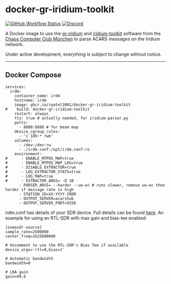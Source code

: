 # docker-gr-iridium-toolkit
[![GitHub Workflow Status](https://img.shields.io/github/actions/workflow/status/rpatel3001/docker-gr-iridium-toolkit/deploy.yml?branch=master)](https://github.com/rpatel3001/docker-gr-iridium-toolkit/actions/workflows/deploy.yml)
[![Discord](https://img.shields.io/discord/734090820684349521)](https://discord.gg/sTf9uYF)

A Docker image to use the [gr-iridium](https://github.com/muccc/gr-iridium) and [iridium-toolkit](https://github.com/muccc/iridium-toolkit) software from the [Chaos Computer Club München](https://muc.ccc.de/) to parse ACARS messages on the Iridium network.

Under active development, everything is subject to change without notice.

---

## Docker Compose

```
services:
  irdm:
    container_name: irdm
    hostname: irdm
    image: ghcr.io/rpatel3001/docker-gr-iridium-toolkit
#    build: docker-gr-iridium-toolkit
    restart: always
    tty: true # actually needed, for iridium-parser.py
    ports:
      - 8888:8888 # for beam map
    device_cgroup_rules:
      - 'c 189:* rwm'
    volumes:
      - /dev:/dev:rw
      - ./irdm.conf:/opt/irdm.conf:ro
    environment:
#      - ENABLE_MTPOS_MAP=true
#      - ENABLE_MTPOS_MAP_LOG=true
#      - DISABLE_EXTRACTOR=true
#      - LOG_EXTRACTOR_STATS=true
#      - LOG_MAP=true
#      - EXTRACTOR_ARGS= -D 10
      - PARSER_ARGS= --harder --uw-ec # runs slower, remove uw-ec then harder if message rate is high
      - STATION_ID=XX-YYYY-IRDM
      - OUTPUT_SERVER=acarshub
      - OUTPUT_SERVER_PORT=5558
```

irdm.conf has details of your SDR device. Full details can be found [here](https://github.com/muccc/gr-iridium?tab=readme-ov-file#configuration-file). An example for using an RTL-SDR with max gain and bias-tee enabled:

```
[osmosdr-source]
sample_rate=2500000
center_freq=1625600000

# Uncomment to use the RTL-SDR's Bias Tee if available
device_args='rtl=0,bias=1'

# Automatic bandwidth
bandwidth=0

# LNA gain
gain=49.6
```
